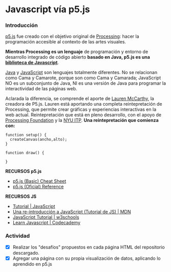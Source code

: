 # Javascript vía p5.js
### Introducción

[p5.js](https://p5js.org/) fue creado con el objetivo original de [Processing](https://processing.org/): hacer la programación accesible al contexto de las artes visuales.

**Mientras Processing es un lenguaje** de programación y entorno de desarrollo integrado de código abierto **basado en Java, p5.js es una [biblioteca de Javascript](https://es.wikipedia.org/wiki/Categor%C3%ADa:Bibliotecas_de_JavaScript)**.

[Java](https://es.wikipedia.org/wiki/Java_(lenguaje_de_programaci%C3%B3n)) y [JavaScript](https://es.wikipedia.org/wiki/JavaScript) son lenguajes totalmente diferentes. No se relacionan como Cama y Camarote, porque son como Cama y Camarada; JavaScript NO es un subconjunto de Java, NI es una versión de Java para programar la interactividad de las páginas web.

Aclarada la diferencia, se comprende el aporte de [Lauren McCarthy](http://lauren-mccarthy.com/), la creadora de P5.js. Lauren está aportando una completa reintepretación de Processing, que permite crear gráficas y experiencias interactivas en la web actual. Reintepretación que está en pleno desarrollo, con el apoyo de [Processing Foundation](https://processingfoundation.org/) y la [NYU ITP](http://tisch.nyu.edu/itp). **Una reintepretación que comienza con:**

```
function setup() {
  createCanvas(ancho,alto);
}

function draw() {

}
```

**RECURSOS p5.js**

- [p5.js (Basic) Cheat Sheet](http://bsk.education/SE8_p5js/p5CheatSheet/)
- [p5.js (Oficial) Reference](https://p5js.org/reference/)

**RECURSOS JS**

- [Tutorial | JavaScript](https://www.javascript.com/try)
- [Una re-introducción a JavaScript (Tutorial de JS) | MDN](https://developer.mozilla.org/es/docs/Web/JavaScript/Una_re-introducci%C3%B3n_a_JavaScript)
- [JavaScript Tutorial | w3schools](https://www.w3schools.com/js/default.asp)
- [Learn Javascript | Codecademy](https://www.codecademy.com/es/learn/learn-javascript)

### Actividad

- [X] Realizar los "desafíos" propuestos en cada página HTML del repositorio descargado. 
- [X] Agregar una página con su propia visualización de datos, aplicando lo aprendido en p5.js
